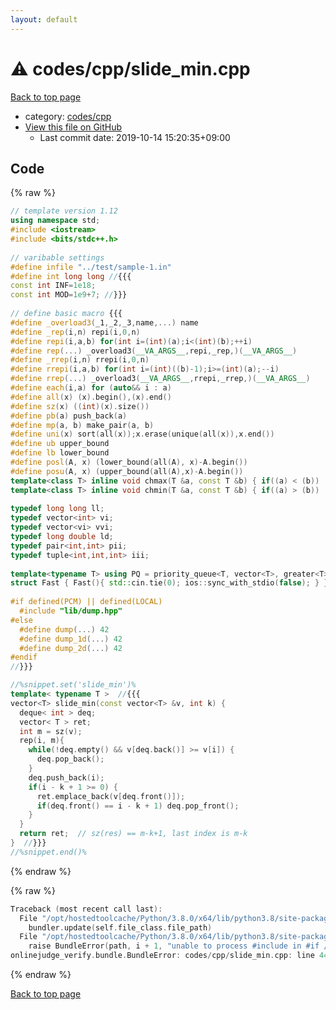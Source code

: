 ```yaml
---
layout: default
---
```


<!-- mathjax config similar to math.stackexchange -->
<script type="text/javascript" async
  src="https://cdnjs.cloudflare.com/ajax/libs/mathjax/2.7.5/MathJax.js?config=TeX-MML-AM_CHTML">
</script>
<script type="text/x-mathjax-config">
  MathJax.Hub.Config({
    TeX: { equationNumbers: { autoNumber: "AMS" }},
    tex2jax: {
      inlineMath: [ ['$','$'] ],
      processEscapes: true
    },
    "HTML-CSS": { matchFontHeight: false },
    displayAlign: "left",
    displayIndent: "2em"
  });
</script>

<script type="text/javascript" src="https://cdnjs.cloudflare.com/ajax/libs/jquery/3.4.1/jquery.min.js"></script>
<script src="https://cdn.jsdelivr.net/npm/jquery-balloon-js@1.1.2/jquery.balloon.min.js" integrity="sha256-ZEYs9VrgAeNuPvs15E39OsyOJaIkXEEt10fzxJ20+2I=" crossorigin="anonymous"></script>
<script type="text/javascript" src="../../../assets/js/copy-button.js"></script>
<link rel="stylesheet" href="../../../assets/css/copy-button.css" />


# :warning: codes/cpp/slide_min.cpp

<a href="../../../index.html">Back to top page</a>

* category: <a href="../../../index.html#7c19064045d3d46a80d9dc742b659ff9">codes/cpp</a>
* <a href="{{ site.github.repository_url }}/blob/master/codes/cpp/slide_min.cpp">View this file on GitHub</a>
    - Last commit date: 2019-10-14 15:20:35+09:00




## Code

<a id="unbundled"></a>
{% raw %}
```cpp
// template version 1.12
using namespace std;
#include <iostream>
#include <bits/stdc++.h>
 
// varibable settings
#define infile "../test/sample-1.in"
#define int long long //{{{
const int INF=1e18;
const int MOD=1e9+7; //}}}
 
// define basic macro {{{
#define _overload3(_1,_2,_3,name,...) name
#define _rep(i,n) repi(i,0,n)
#define repi(i,a,b) for(int i=(int)(a);i<(int)(b);++i)
#define rep(...) _overload3(__VA_ARGS__,repi,_rep,)(__VA_ARGS__)
#define _rrep(i,n) rrepi(i,0,n)
#define rrepi(i,a,b) for(int i=(int)((b)-1);i>=(int)(a);--i)
#define rrep(...) _overload3(__VA_ARGS__,rrepi,_rrep,)(__VA_ARGS__)
#define each(i,a) for (auto&& i : a)
#define all(x) (x).begin(),(x).end()
#define sz(x) ((int)(x).size())
#define pb(a) push_back(a)
#define mp(a, b) make_pair(a, b)
#define uni(x) sort(all(x));x.erase(unique(all(x)),x.end())
#define ub upper_bound
#define lb lower_bound
#define posl(A, x) (lower_bound(all(A), x)-A.begin())
#define posu(A, x) (upper_bound(all(A),x)-A.begin())
template<class T> inline void chmax(T &a, const T &b) { if((a) < (b)) (a) = (b); }
template<class T> inline void chmin(T &a, const T &b) { if((a) > (b)) (a) = (b); }
 
typedef long long ll;
typedef vector<int> vi;
typedef vector<vi> vvi;
typedef long double ld;
typedef pair<int,int> pii;
typedef tuple<int,int,int> iii;
 
template<typename T> using PQ = priority_queue<T, vector<T>, greater<T>>;
struct Fast { Fast(){ std::cin.tie(0); ios::sync_with_stdio(false); } } fast;
 
#if defined(PCM) || defined(LOCAL)
  #include "lib/dump.hpp"
#else
  #define dump(...) 42
  #define dump_1d(...) 42
  #define dump_2d(...) 42
#endif
//}}}

//%snippet.set('slide_min')%
template< typename T >  //{{{
vector<T> slide_min(const vector<T> &v, int k) {
  deque< int > deq;
  vector< T > ret;
  int m = sz(v);
  rep(i, m){
    while(!deq.empty() && v[deq.back()] >= v[i]) {
      deq.pop_back();
    }
    deq.push_back(i);
    if(i - k + 1 >= 0) {
      ret.emplace_back(v[deq.front()]);
      if(deq.front() == i - k + 1) deq.pop_front();
    }
  }
  return ret;  // sz(res) == m-k+1, last index is m-k
}  //}}}
//%snippet.end()%

```
{% endraw %}

<a id="bundled"></a>
{% raw %}
```cpp
Traceback (most recent call last):
  File "/opt/hostedtoolcache/Python/3.8.0/x64/lib/python3.8/site-packages/onlinejudge_verify/docs.py", line 340, in write_contents
    bundler.update(self.file_class.file_path)
  File "/opt/hostedtoolcache/Python/3.8.0/x64/lib/python3.8/site-packages/onlinejudge_verify/bundle.py", line 153, in update
    raise BundleError(path, i + 1, "unable to process #include in #if / #ifdef / #ifndef other than include guards")
onlinejudge_verify.bundle.BundleError: codes/cpp/slide_min.cpp: line 44: unable to process #include in #if / #ifdef / #ifndef other than include guards

```
{% endraw %}

<a href="../../../index.html">Back to top page</a>

